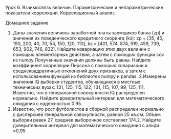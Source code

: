 Урок 6. Взаимосвязь величин. Параметрические и непараметрические показатели корреляции. Корреляционный анализ.

Домашнее задание
1. Даны значения величины заработной платы заемщиков банка (zp) и значения их поведенческого кредитного скоринга (ks):
zp = [35, 45, 190, 200, 40, 70, 54, 150, 120, 110],
ks = [401, 574, 874, 919, 459, 739, 653, 902, 746, 832].
Найдите ковариацию этих двух величин с помощью элементарных действий, а затем с помощью функции cov из numpy
Полученные значения должны быть равны.
Найдите коэффициент корреляции Пирсона с помощью ковариации и среднеквадратичных отклонений двух признаков,
а затем с использованием функций из библиотек numpy и pandas.
2.Измерены значения IQ выборки студентов,
обучающихся в местных технических вузах:
131, 125, 115, 122, 131, 115, 107, 99, 125, 111.
Известно, что в генеральной совокупности IQ распределен нормально.
Найдите доверительный интервал для математического ожидания с надежностью 0.95.
3. Известно, что рост футболистов в сборной распределен нормально
с дисперсией генеральной совокупности, равной 25 кв.см. Объем выборки равен 27,
среднее выборочное составляет 174.2. Найдите доверительный интервал для математического ожидания с альфа =0,95

